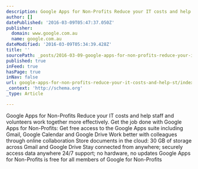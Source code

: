 ```yaml
---
description: Google Apps for Non-Profits Reduce your IT costs and help staff and volunteers work together more effectively.  Get the job done with Google Apps for Non-Profit
author: []
datePublished: '2016-03-09T05:47:37.050Z'
publisher:
  domain: www.google.com.au
  name: google.com.au
dateModified: '2016-03-09T05:34:39.428Z'
title: ''
sourcePath: _posts/2016-03-09-google-apps-for-non-profits-reduce-your-it-costs-and-help-st.md
published: true
inFeed: true
hasPage: true
inNav: false
url: google-apps-for-non-profits-reduce-your-it-costs-and-help-st/index.html
_context: 'http://schema.org'
_type: Article

---
```

Google Apps for Non-Profits Reduce your IT costs and help staff and volunteers work together more effectively. Get the job done with Google Apps for Non-Profits: Get free access to the Google Apps suite including Gmail, Google Calendar and Google Drive Work better with colleagues through online collaboration Store documents in the cloud: 30 GB of storage across Gmail and Google Drive Stay connected from anywhere; securely access data anywhere 24/7 support; no hardware, no updates Google Apps for Non-Profits is free for all members of Google for Non-Profits
